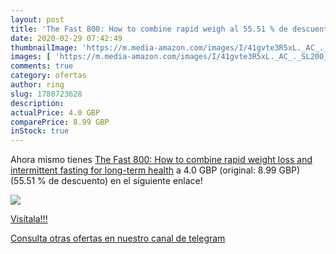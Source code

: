 ```yaml
---
layout: post
title: 'The Fast 800: How to combine rapid weigh al 55.51 % de descuento'
date: 2020-02-29 07:42:49
thumbnailImage: 'https://m.media-amazon.com/images/I/41gvte3R5xL._AC_._SL200_.jpg'
images: [ 'https://m.media-amazon.com/images/I/41gvte3R5xL._AC_._SL200_.jpg' ]
comments: true
category: ofertas
author: ring
slug: 1780723628
description:
actualPrice: 4.0 GBP
comparePrice: 8.99 GBP
inStock: true
---
```


Ahora mismo tienes [The Fast 800: How to combine rapid weight loss and intermittent fasting for long-term health](https://www.amazon.com/dp/1780723628/?tag=redken08-20) a 4.0 GBP (original: 8.99 GBP) (55.51 %  de descuento) en el siguiente enlace!

[![](https://m.media-amazon.com/images/I/41gvte3R5xL._AC_._SL200_.jpg)](https://www.amazon.com/dp/1780723628/?tag=redken08-20)

[Visítala!!!](https://www.amazon.com/dp/1780723628/?tag=redken08-20)

[Consulta otras ofertas en nuestro canal de telegram](https://t.me/s/ofertas25)
